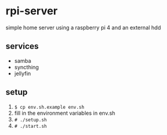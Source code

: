 # rpi-server
simple home server using a raspberry pi 4 and an external hdd

## services
- samba
- syncthing
- jellyfin

## setup
1. `$ cp env.sh.example env.sh`
2. fill in the environment variables in env.sh
3. `# ./setup.sh`
4. `# ./start.sh`
